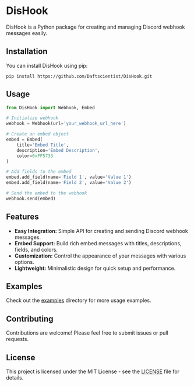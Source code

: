 # DisHook

DisHook is a Python package for creating and managing Discord webhook messages easily.

## Installation

You can install DisHook using pip:

```
pip install https://github.com/Daftscientist/DisHook.git
```

## Usage

```python
from DisHook import Webhook, Embed

# Initialize webhook
webhook = Webhook(url='your_webhook_url_here')

# Create an embed object
embed = Embed(
    title='Embed Title',
    description='Embed Description',
    color=0xFF5733
)

# Add fields to the embed
embed.add_field(name='Field 1', value='Value 1')
embed.add_field(name='Field 2', value='Value 2')

# Send the embed to the webhook
webhook.send(embed)
```

## Features

- **Easy Integration:** Simple API for creating and sending Discord webhook messages.
- **Embed Support:** Build rich embed messages with titles, descriptions, fields, and colors.
- **Customization:** Control the appearance of your messages with various options.
- **Lightweight:** Minimalistic design for quick setup and performance.

## Examples

Check out the [examples](https://github.com/Daftscientist/DisHook/tree/main/examples) directory for more usage examples.

## Contributing

Contributions are welcome! Please feel free to submit issues or pull requests.

## License

This project is licensed under the MIT License - see the [LICENSE](https://github.com/Daftscientist/DisHook/blob/main/LICENSE) file for details.
